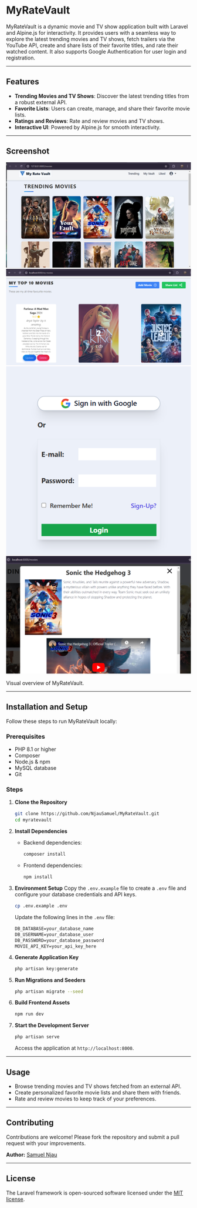 # MyRateVault

MyRateVault is a dynamic movie and TV show application built with Laravel and Alpine.js for interactivity. It provides users with a seamless way to explore the latest trending movies and TV shows, fetch trailers via the YouTube API, create and share lists of their favorite titles, and rate their watched content. It also supports Google Authentication for user login and registration.

---

## Features
- **Trending Movies and TV Shows**: Discover the latest trending titles from a robust external API.
- **Favorite Lists**: Users can create, manage, and share their favorite movie lists.
- **Ratings and Reviews**: Rate and review movies and TV shows.
- **Interactive UI**: Powered by Alpine.js for smooth interactivity.

---

## Screenshot


**![UI Screenshot](public/images/Home.png)**
**![Ratings Screenshot](public/images/Vault.png)**
**![Ratings Screenshot](public/images/Login.png)**
**![Ratings Screenshot](public/images/Trailer.png)**

Visual overview of MyRateVault.

---

## Installation and Setup

Follow these steps to run MyRateVault locally:

### Prerequisites
- PHP 8.1 or higher
- Composer
- Node.js & npm
- MySQL database
- Git

### Steps

1. **Clone the Repository**
   ```bash
   git clone https://github.com/NjauSamuel/MyRateVault.git
   cd myratevault
   ```

2. **Install Dependencies**
   - Backend dependencies:
     ```bash
     composer install
     ```
   - Frontend dependencies:
     ```bash
     npm install
     ```

3. **Environment Setup**
   Copy the `.env.example` file to create a `.env` file and configure your database credentials and API keys.
   ```bash
   cp .env.example .env
   ```
   Update the following lines in the `.env` file:
   ```env
   DB_DATABASE=your_database_name
   DB_USERNAME=your_database_user
   DB_PASSWORD=your_database_password
   MOVIE_API_KEY=your_api_key_here
   ```

4. **Generate Application Key**
   ```bash
   php artisan key:generate
   ```

5. **Run Migrations and Seeders**
   ```bash
   php artisan migrate --seed
   ```

6. **Build Frontend Assets**
   ```bash
   npm run dev
   ```

7. **Start the Development Server**
   ```bash
   php artisan serve
   ```
   Access the application at `http://localhost:8000`.

---

## Usage
- Browse trending movies and TV shows fetched from an external API.
- Create personalized favorite movie lists and share them with friends.
- Rate and review movies to keep track of your preferences.

---

## Contributing
Contributions are welcome! Please fork the repository and submit a pull request with your improvements. 

**Author:** [Samuel Njau](https://www.linkedin.com/in/samuel-njau/)

---

## License

The Laravel framework is open-sourced software licensed under the [MIT license](https://opensource.org/licenses/MIT).
